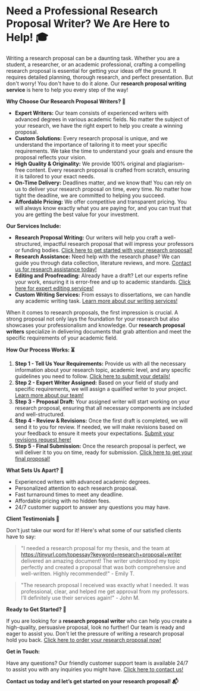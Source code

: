 # Need a Professional Research Proposal Writer? We Are Here to Help! 🎓

Writing a research proposal can be a daunting task. Whether you are a student, a researcher, or an academic professional, crafting a compelling research proposal is essential for getting your ideas off the ground. It requires detailed planning, thorough research, and perfect presentation. But don't worry! You don't have to do it alone. Our **research proposal writing service** is here to help you every step of the way!

**Why Choose Our Research Proposal Writers? 🤔**

- **Expert Writers:** Our team consists of experienced writers with advanced degrees in various academic fields. No matter the subject of your research, we have the right expert to help you create a winning proposal.
- **Custom Solutions:** Every research proposal is unique, and we understand the importance of tailoring it to meet your specific requirements. We take the time to understand your goals and ensure the proposal reflects your vision.
- **High Quality & Originality:** We provide 100% original and plagiarism-free content. Every research proposal is crafted from scratch, ensuring it is tailored to your exact needs.
- **On-Time Delivery:** Deadlines matter, and we know that! You can rely on us to deliver your research proposal on time, every time. No matter how tight the deadline, we are committed to helping you succeed.
- **Affordable Pricing:** We offer competitive and transparent pricing. You will always know exactly what you are paying for, and you can trust that you are getting the best value for your investment.

**Our Services Include:**

- **Research Proposal Writing:** Our writers will help you craft a well-structured, impactful research proposal that will impress your professors or funding bodies. [Click here to get started with your research proposal!](https://tinyurl.com/topessay?keyword=research+proposal+writer)
- **Research Assistance:** Need help with the research phase? We can guide you through data collection, literature reviews, and more. [Contact us for research assistance today!](https://tinyurl.com/topessay?keyword=research+proposal+writer)
- **Editing and Proofreading:** Already have a draft? Let our experts refine your work, ensuring it is error-free and up to academic standards. [Click here for expert editing services!](https://tinyurl.com/topessay?keyword=research+proposal+writer)
- **Custom Writing Services:** From essays to dissertations, we can handle any academic writing task. [Learn more about our writing services!](https://tinyurl.com/topessay?keyword=research+proposal+writer)

When it comes to research proposals, the first impression is crucial. A strong proposal not only lays the foundation for your research but also showcases your professionalism and knowledge. Our **research proposal writers** specialize in delivering documents that grab attention and meet the specific requirements of your academic field.

**How Our Process Works: ⏳**

1. **Step 1 - Tell Us Your Requirements:** Provide us with all the necessary information about your research topic, academic level, and any specific guidelines you need to follow. [Click here to submit your details!](https://tinyurl.com/topessay?keyword=research+proposal+writer)
2. **Step 2 - Expert Writer Assigned:** Based on your field of study and specific requirements, we will assign a qualified writer to your project. [Learn more about our team!](https://tinyurl.com/topessay?keyword=research+proposal+writer)
3. **Step 3 - Proposal Draft:** Your assigned writer will start working on your research proposal, ensuring that all necessary components are included and well-structured.
4. **Step 4 - Review & Revisions:** Once the first draft is completed, we will send it to you for review. If needed, we will make revisions based on your feedback to ensure it meets your expectations. [Submit your revisions request here!](https://tinyurl.com/topessay?keyword=research+proposal+writer)
5. **Step 5 - Final Submission:** Once the research proposal is perfect, we will deliver it to you on time, ready for submission. [Click here to get your final proposal!](https://tinyurl.com/topessay?keyword=research+proposal+writer)

**What Sets Us Apart? 🌟**

- Experienced writers with advanced academic degrees.
- Personalized attention to each research proposal.
- Fast turnaround times to meet any deadline.
- Affordable pricing with no hidden fees.
- 24/7 customer support to answer any questions you may have.

**Client Testimonials 📝**

Don't just take our word for it! Here's what some of our satisfied clients have to say:

> "I needed a research proposal for my thesis, and the team at https://tinyurl.com/topessay?keyword=research+proposal+writer delivered an amazing document! The writer understood my topic perfectly and created a proposal that was both comprehensive and well-written. Highly recommended!" - Emily T.

> "The research proposal I received was exactly what I needed. It was professional, clear, and helped me get approval from my professors. I’ll definitely use their services again!" - John M.

**Ready to Get Started? 📑**

If you are looking for a **research proposal writer** who can help you create a high-quality, persuasive proposal, look no further! Our team is ready and eager to assist you. Don't let the pressure of writing a research proposal hold you back. [Click here to order your research proposal now!](https://tinyurl.com/topessay?keyword=research+proposal+writer)

**Get in Touch:**

Have any questions? Our friendly customer support team is available 24/7 to assist you with any inquiries you might have. [Click here to contact us!](https://tinyurl.com/topessay?keyword=research+proposal+writer)

**Contact us today and let’s get started on your research proposal! 📬**
